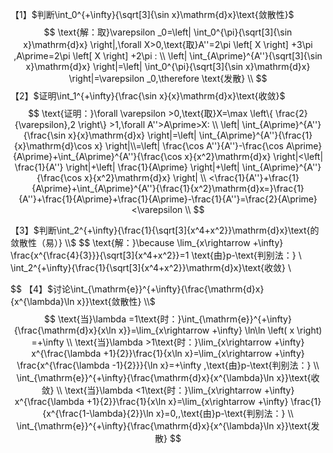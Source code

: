 
【1】$判断\int_0^{+\infty}{\sqrt[3]{\sin x}\mathrm{d}x}\text{敛散性}$
$$
\text{解：取}\varepsilon _0=\left| \int_0^{\pi}{\sqrt[3]{\sin x}\mathrm{d}x} \right|,\forall X>0,\text{取}A''=2\pi \left[ X \right] +3\pi ,A\prime=2\pi \left[ X \right] +2\pi :
\\
\left| \int_{A\prime}^{A''}{\sqrt[3]{\sin x}\mathrm{d}x} \right|=\left| \int_0^{\pi}{\sqrt[3]{\sin x}\mathrm{d}x} \right|=\varepsilon _0,\therefore \text{发散}
\\
$$
【2】$证明\int_1^{+\infty}{\frac{\sin x}{x}\mathrm{d}x}\text{收敛}$
$$
\text{证明：}\forall \varepsilon >0,\text{取}X=\max \left\{ \frac{2}{\varepsilon},2 \right\} >1,\forall A''>A\prime>X:
\\
\left| \int_{A\prime}^{A''}{\frac{\sin x}{x}\mathrm{d}x} \right|=\left| \int_{A\prime}^{A''}{\frac{1}{x}\mathrm{d}\cos x} \right|\\=\left| \frac{\cos A''}{A''}-\frac{\cos A\prime}{A\prime}+\int_{A\prime}^{A''}{\frac{\cos x}{x^2}\mathrm{d}x} \right|<\left| \frac{1}{A''} \right|+\left| \frac{1}{A\prime} \right|+\left| \int_{A\prime}^{A''}{\frac{\cos x}{x^2}\mathrm{d}x} \right|
\\
<\frac{1}{A''}+\frac{1}{A\prime}+\int_{A\prime}^{A''}{\frac{1}{x^2}\mathrm{d}x=}\frac{1}{A''}+\frac{1}{A\prime}+\frac{1}{A\prime}-\frac{1}{A''}=\frac{2}{A\prime}<\varepsilon 
\\
$$


【3】$判断\int_2^{+\infty}{\frac{1}{\sqrt[3]{x^4+x^2}}\mathrm{d}x}\text{的敛散性（易）}
\\$
$$
\text{解：}\because \lim_{x\rightarrow +\infty} \frac{x^{\frac{4}{3}}}{\sqrt[3]{x^4+x^2}}=1 \text{由}p-\text{判别法：}
\\
\int_2^{+\infty}{\frac{1}{\sqrt[3]{x^4+x^2}}\mathrm{d}x}\text{收敛}
\\
$$
【4】$讨论\int_{\mathrm{e}}^{+\infty}{\frac{\mathrm{d}x}{x^{\lambda}\ln x}}\text{敛散性}
\\$
$$
\text{当}\lambda =1\text{时：}\int_{\mathrm{e}}^{+\infty}{\frac{\mathrm{d}x}{x\ln x}}=\lim_{x\rightarrow +\infty} \ln\ln \left( x \right) =+\infty 
\\
\text{当}\lambda >1\text{时：}\lim_{x\rightarrow +\infty} x^{\frac{\lambda +1}{2}}\frac{1}{x\ln x}=\lim_{x\rightarrow +\infty} \frac{x^{\frac{\lambda -1}{2}}}{\ln x}=+\infty ,\text{由}p-\text{判别法：}
\\
\int_{\mathrm{e}}^{+\infty}{\frac{\mathrm{d}x}{x^{\lambda}\ln x}}\text{收敛}
\\
\text{当}\lambda <1\text{时：}\lim_{x\rightarrow +\infty} x^{\frac{\lambda +1}{2}}\frac{1}{x\ln x}=\lim_{x\rightarrow +\infty} \frac{1}{x^{\frac{1-\lambda}{2}}\ln x}=0,,\text{由}p-\text{判别法：}
\\
\int_{\mathrm{e}}^{+\infty}{\frac{\mathrm{d}x}{x^{\lambda}\ln x}}\text{发散}
$$
